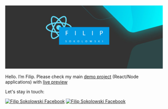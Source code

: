 [![Filip Sokolowski.](https://github.com/Skarbona/Skarbona/blob/master/filip-sokolowski.png)](https://filip-sokolowski.pl)

Hello. I’m Filip. Please check my main [demo project](https://github.com/Skarbona/eportal2020) (React/Node applications) with [live preview](https://game.filip-sokolowski.pl/)


Let's stay in touch:

[![Filip Sokolowski Facebook](https://img.shields.io/badge/Facebook-039be5?style=for-the-badge&logo=facebook)](https://www.facebook.com/Sokolowski.Filip)
[![Filip Sokolowski Facebook](https://img.shields.io/badge/Linkedin-039be5?style=for-the-badge&logo=linkedin)](https://www.linkedin.com/in/filip-soko%C5%82owski-084666152/?locale=en_US)
